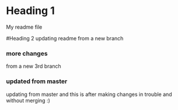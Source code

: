 # Heading 1
My readme file

#Heading 2
updating readme from a new branch

### more changes
from a new 3rd branch

### updated from master
updating from master and this is after making changes in trouble and without merging :)
